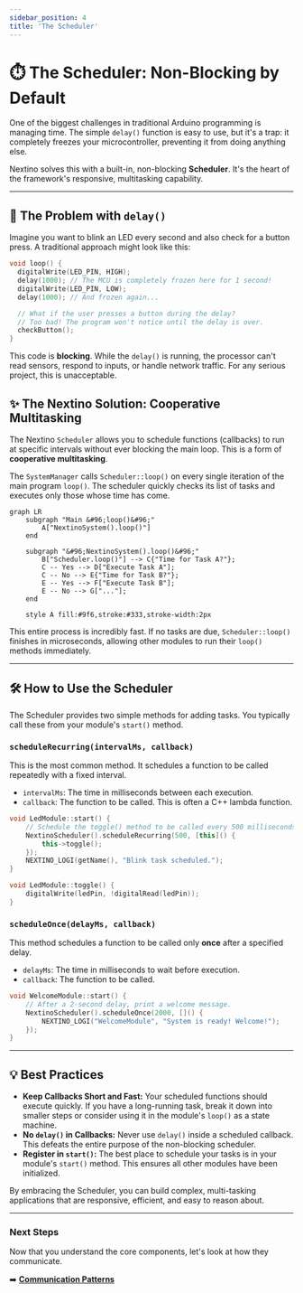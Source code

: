 ```yaml
---
sidebar_position: 4
title: 'The Scheduler'
---
```


# ⏱️ The Scheduler: Non-Blocking by Default

One of the biggest challenges in traditional Arduino programming is managing time. The simple `delay()` function is easy to use, but it's a trap: it completely freezes your microcontroller, preventing it from doing anything else.

Nextino solves this with a built-in, non-blocking **Scheduler**. It's the heart of the framework's responsive, multitasking capability.

---

## 🚫 The Problem with `delay()`

Imagine you want to blink an LED every second and also check for a button press. A traditional approach might look like this:

```cpp title="Traditional Arduino Code (The Bad Way)"
void loop() {
  digitalWrite(LED_PIN, HIGH);
  delay(1000); // The MCU is completely frozen here for 1 second!
  digitalWrite(LED_PIN, LOW);
  delay(1000); // And frozen again...

  // What if the user presses a button during the delay?
  // Too bad! The program won't notice until the delay is over.
  checkButton(); 
}
```

This code is **blocking**. While the `delay()` is running, the processor can't read sensors, respond to inputs, or handle network traffic. For any serious project, this is unacceptable.

## ✨ The Nextino Solution: Cooperative Multitasking

The Nextino `Scheduler` allows you to schedule functions (callbacks) to run at specific intervals without ever blocking the main loop. This is a form of **cooperative multitasking**.

The `SystemManager` calls `Scheduler::loop()` on every single iteration of the main program `loop()`. The scheduler quickly checks its list of tasks and executes only those whose time has come.

```mermaid
graph LR
    subgraph "Main &#96;loop()&#96;"
        A["NextinoSystem().loop()"]
    end

    subgraph "&#96;NextinoSystem().loop()&#96;"
        B["Scheduler.loop()"] --> C{"Time for Task A?"};
        C -- Yes --> D["Execute Task A"];
        C -- No --> E{"Time for Task B?"};
        E -- Yes --> F["Execute Task B"];
        E -- No --> G["..."];
    end

    style A fill:#9f6,stroke:#333,stroke-width:2px
```

This entire process is incredibly fast. If no tasks are due, `Scheduler::loop()` finishes in microseconds, allowing other modules to run their `loop()` methods immediately.

---

## 🛠️ How to Use the Scheduler

The Scheduler provides two simple methods for adding tasks. You typically call these from your module's `start()` method.

### `scheduleRecurring(intervalMs, callback)`

This is the most common method. It schedules a function to be called repeatedly with a fixed interval.

* `intervalMs`: The time in milliseconds between each execution.
* `callback`: The function to be called. This is often a C++ lambda function.

```cpp title="Example: LedModule::start()"
void LedModule::start() {
    // Schedule the toggle() method to be called every 500 milliseconds.
    NextinoScheduler().scheduleRecurring(500, [this]() {
        this->toggle(); 
    });
    NEXTINO_LOGI(getName(), "Blink task scheduled.");
}

void LedModule::toggle() {
    digitalWrite(ledPin, !digitalRead(ledPin));
}
```

### `scheduleOnce(delayMs, callback)`

This method schedules a function to be called only **once** after a specified delay.

* `delayMs`: The time in milliseconds to wait before execution.
* `callback`: The function to be called.

```cpp title="Example: A hypothetical WelcomeModule"
void WelcomeModule::start() {
    // After a 2-second delay, print a welcome message.
    NextinoScheduler().scheduleOnce(2000, []() {
        NEXTINO_LOGI("WelcomeModule", "System is ready! Welcome!");
    });
}
```

---

## 💡 Best Practices

* **Keep Callbacks Short and Fast:** Your scheduled functions should execute quickly. If you have a long-running task, break it down into smaller steps or consider using it in the module's `loop()` as a state machine.
* **No `delay()` in Callbacks:** Never use `delay()` inside a scheduled callback. This defeats the entire purpose of the non-blocking scheduler.
* **Register in `start()`:** The best place to schedule your tasks is in your module's `start()` method. This ensures all other modules have been initialized.

By embracing the Scheduler, you can build complex, multi-tasking applications that are responsive, efficient, and easy to reason about.

---

### Next Steps

Now that you understand the core components, let's look at how they communicate.

➡️ **[Communication Patterns](./communication-patterns.md)**
